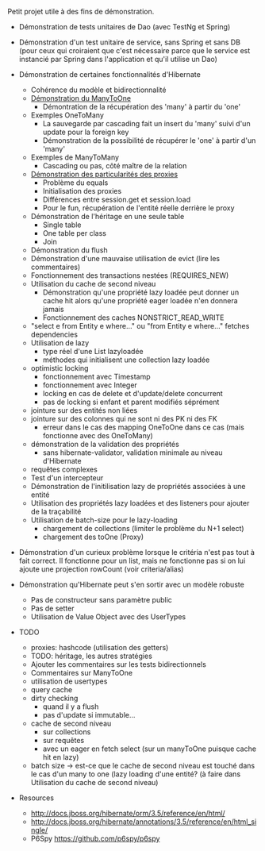 Petit projet utile à des fins de démonstration.

* Démonstration de tests unitaires de Dao (avec TestNg et Spring)

* Démonstration d'un test unitaire de service, sans Spring et sans DB (pour ceux qui croiraient que c'est nécessaire parce que le service est instancié par Spring dans l'application et qu'il utilise un Dao)

* Démonstration de certaines fonctionnalités d'Hibernate
	+ Cohérence du modèle et bidirectionnalité
	+ [Démonstration du ManyToOne](https://github.com/hittepit/TestsSpringHibernate/wiki/Relations-ManyToOne)
		- Démontration de la récupération des 'many' à partir du 'one'
	+ Exemples OneToMany
		- La sauvegarde par cascading fait un insert du 'many' suivi d'un update pour la foreign key
		- Démonstration de la possibilité de récupérer le 'one' à partir d'un 'many'
	+ Exemples de ManyToMany
		- Cascading ou pas, côté maître de la relation
	+ [Démonstration des particularités des proxies](https://github.com/hittepit/TestsSpringHibernate/wiki/Proxies)
		- Problème du equals
		- Initialisation des proxies
		- Différences entre session.get et session.load
		- Pour le fun, récupération de l'entité réelle derrière le proxy
	+ Démonstration de l'héritage en une seule table
		- Single table
		- One table per class
		- Join
	+ Démonstration du flush
	+ Démonstration d'une mauvaise utilisation de evict (lire les commentaires)
	+ Fonctionnement des transactions nestées (REQUIRES_NEW)
	+ Utilisation du cache de second niveau
		- Démonstration qu'une propriété lazy loadée peut donner un cache hit alors qu'une propriété eager loadée n'en donnera jamais
		- Fonctionnement des caches NONSTRICT_READ_WRITE
	+ "select e from Entity e where..." ou "from Entity e where..." fetches dependencies
	+ Utilisation de lazy 
		- type réel d'une List lazyloadée
		- méthodes qui initialisent une collection lazy loadée
	+ optimistic locking
		- fonctionnement avec Timestamp
		- fonctionnement avec Integer
		- locking en cas de delete et d'update/delete concurrent
		- pas de locking si enfant et parent modifiés séprément
	+ jointure sur des entités non liées
	+ jointure sur des colonnes qui ne sont ni des PK ni des FK
		- erreur dans le cas des mapping OneToOne dans ce cas (mais fonctionne avec des OneToMany)
	+ démonstration de la validation des propriétés
		- sans hibernate-validator, validation minimale au niveau d'Hibernate
	+ requêtes complexes
	+ Test d'un intercepteur
	+ Démonstration de l'initilisation lazy de propriétés associées à une entité
	+ Utilisation des propriétés lazy loadées et des listeners pour ajouter de la traçabilité
	+ Utilisation de batch-size pour le lazy-loading
		- chargement de collections (limiter le problème du N+1 select)
		- chargement des toOne (Proxy)

* Démonstration d'un curieux problème lorsque le critéria n'est pas tout à fait correct. Il fonctionne pour un list,
mais ne fonctionne pas si on lui ajoute une projection rowCount (voir criteria/alias)

* Démonstration qu'Hibernate peut s'en sortir avec un modèle robuste
	+ Pas de constructeur sans paramètre public
	+ Pas de setter
	+ Utilisation de Value Object avec des UserTypes
	

* TODO
	+ proxies: hashcode (utilisation des getters)
	+ TODO: héritage, les autres stratégies
	+ Ajouter les commentaires sur les tests bidirectionnels
	+ Commentaires sur ManyToOne
	+ utilisation de usertypes
	+ query cache
	+ dirty checking
		- quand il y a flush
		- pas d'update si immutable...
	+ cache de second niveau
		- sur collections
		- sur requêtes 
		- avec un eager en fetch select (sur un manyToOne puisque cache hit en lazy)
	+ batch size -> est-ce que le cache de second niveau est touché dans le cas d'un many to one (lazy loading d'une entité? (à faire dans Utilisation du cache de second niveau)

* Resources 
	+ <http://docs.jboss.org/hibernate/orm/3.5/reference/en/html/>
	+ <http://docs.jboss.org/hibernate/annotations/3.5/reference/en/html_single/>
	+ P6Spy <https://github.com/p6spy/p6spy>